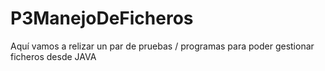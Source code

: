 # P3ManejoDeFicheros
Aquí vamos a relizar un par de pruebas / programas para poder gestionar ficheros desde JAVA
